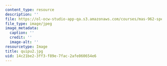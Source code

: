 ```yaml
---
content_type: resource
description: ''
file: https://ol-ocw-studio-app-qa.s3.amazonaws.com/courses/mas-962-special-topics-new-textiles-spring-2010/14c21be23ff3f89e7fac2afe060654e6_quipu2.jpg
file_type: image/jpeg
image_metadata:
  caption: ''
  credit: ''
  image-alt: ''
resourcetype: Image
title: quipu2.jpg
uid: 14c21be2-3ff3-f89e-7fac-2afe060654e6
---
```

